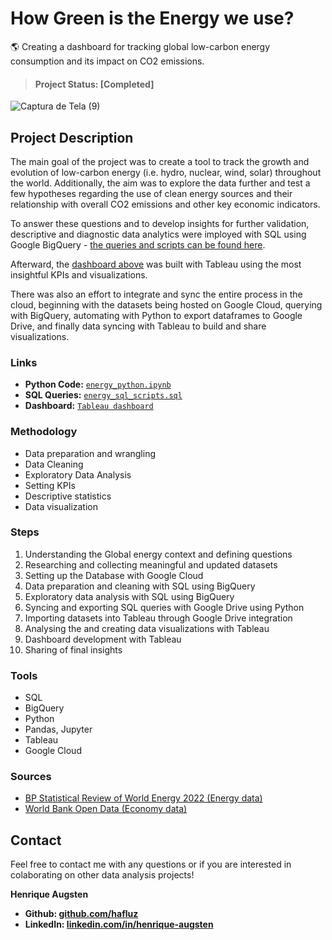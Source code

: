 # How Green is the Energy we use? 
🌎 Creating a dashboard for tracking global low-carbon energy consumption and its impact on CO2 emissions.

> #### Project Status: [Completed]


![Captura de Tela (9)](https://user-images.githubusercontent.com/122936255/215545006-45224a36-7173-4e34-978f-217180bcca6f.png)


## Project Description
The main goal of the project was to create a tool to track the growth and evolution of low-carbon energy (i.e. hydro, nuclear, wind, solar) throughout the world. Additionally, the aim was to explore the data further and test a few hypotheses regarding the use of clean energy sources and their relationship with overall CO2 emissions and other key economic indicators. 

To answer these questions and to develop insights for further validation, descriptive and diagnostic data analytics were imployed with SQL using Google BigQuery - [the queries and scripts can be found here](https://github.com/hafluz/energy_data/blob/main/energy_python.ipynb).

Afterward, the [dashboard above](https://public.tableau.com/views/GlobalEnergyConsumptionDashboard/HOWGREENISTHEENERGYWEUSE?:language=pt-BR&publish=yes&:display_count=n&:origin=viz_share_link) was built with Tableau using the most insightful KPIs and visualizations.

There was also an effort to integrate and sync the entire process in the cloud, beginning with the datasets being hosted on Google Cloud, querying with BigQuery, automating with Python to export dataframes to Google Drive, and finally data syncing with Tableau to build and share visualizations. 


### Links
* **Python Code:** [`energy_python.ipynb`](https://github.com/hafluz/energy_data/blob/main/energy_python.ipynb)   
* **SQL Queries:** [`energy_sql_scripts.sql`](https://github.com/hafluz/energy_data/blob/main/energy_sql_scripts.sql)    
* **Dashboard:** [`Tableau dashboard`](https://public.tableau.com/views/GlobalEnergyConsumptionDashboard/HOWGREENISTHEENERGYWEUSE?:language=pt-BR&publish=yes&:display_count=n&:origin=viz_share_link)  


### Methodology
* Data preparation and wrangling
* Data Cleaning
* Exploratory Data Analysis
* Setting KPIs
* Descriptive statistics   
* Data visualization

### Steps
1. Understanding the Global energy context and defining questions
2. Researching and collecting meaningful and updated datasets
3. Setting up the Database with Google Cloud
4. Data preparation and cleaning with SQL using BigQuery 
5. Exploratory data analysis with SQL using BigQuery 
6. Syncing and exporting SQL queries with Google Drive using Python
7. Importing datasets into Tableau through Google Drive integration
8. Analysing the and creating data visualizations with Tableau
9. Dashboard development with Tableau
10. Sharing of final insights

### Tools
* SQL
* BigQuery
* Python
* Pandas, Jupyter
* Tableau
* Google Cloud


### Sources
* [BP Statistical Review of World Energy 2022 (Energy data)](https://www.bp.com/en/global/corporate/energy-economics/statistical-review-of-world-energy.html)
* [World Bank Open Data (Economy data)](https://data.worldbank.org)


## Contact
Feel free to contact me with any questions or if you are interested in colaborating on other data analysis projects!

**Henrique Augsten**

* **Github: [github.com/hafluz](https://github.com/hafluz)**
* **LinkedIn: [linkedin.com/in/henrique-augsten](https://www.linkedin.com/in/henrique-augsten)**


